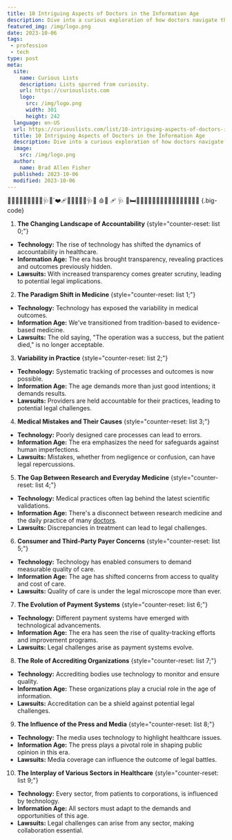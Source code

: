 ```yaml
---
title: 10 Intriguing Aspects of Doctors in the Information Age
description: Dive into a curious exploration of how doctors navigate the challenges and opportunities presented by the Information Age.
featured_img: /img/logo.png
date: 2023-10-06
tags:
 - profession
 - tech
type: post
meta:
  site:
    name: Curious Lists
    description: Lists spurred from curiosity.
    url: https://curiouslists.com
    logo:
      src: /img/logo.png
      width: 301
      height: 242
  language: en-US
  url: https://curiouslists.com/list/10-intriguing-aspects-of-doctors-in-the-information-age
  title: 10 Intriguing Aspects of Doctors in the Information Age
  description: Dive into a curious exploration of how doctors navigate the challenges and opportunities presented by the Information Age.
  image:
    src: /img/logo.png
  author:
    name: Brad Allen Fisher
  published: 2023-10-06
  modified: 2023-10-06
---
```

🥼🥼🥼🥼🥼🥼👩🏻‍⚕️🩺🔪\`❤️‍🩹💉🦠👩‍⚕🧬🩺💉 🩸💊 🩹 🩺 🚪🛏👨🏻‍🔬👨🏼‍⚕️👨🏽‍⚕️🧠🥼🥼🥼🥼🥼🥼 {.big-code}

1. **The Changing Landscape of Accountability** {style="counter-reset: list 0;"}
  - **Technology:** The rise of technology has shifted the dynamics of accountability in healthcare.
  - **Information Age:** The era has brought transparency, revealing practices and outcomes previously hidden.
  - **Lawsuits:** With increased transparency comes greater scrutiny, leading to potential legal implications.

2. **The Paradigm Shift in Medicine** {style="counter-reset: list 1;"}
  - **Technology:** Technology has exposed the variability in medical outcomes.
  - **Information Age:** We've transitioned from tradition-based to evidence-based medicine.
  - **Lawsuits:** The old saying, "The operation was a success, but the patient died," is no longer acceptable.

3. **Variability in Practice** {style="counter-reset: list 2;"}
  - **Technology:** Systematic tracking of processes and outcomes is now possible.
  - **Information Age:** The age demands more than just good intentions; it demands results.
  - **Lawsuits:** Providers are held accountable for their practices, leading to potential legal challenges.

4. **Medical Mistakes and Their Causes** {style="counter-reset: list 3;"}
  - **Technology:** Poorly designed care processes can lead to errors.
  - **Information Age:** The era emphasizes the need for safeguards against human imperfections.
  - **Lawsuits:** Mistakes, whether from negligence or confusion, can have legal repercussions.

5. **The Gap Between Research and Everyday Medicine** {style="counter-reset: list 4;"}
  - **Technology:** Medical practices often lag behind the latest scientific validations.
  - **Information Age:** There's a disconnect between research medicine and the daily practice of many [doctors](https://curiouslists.com/list/top-20-high-paying-jobs-dive-into-wealthy-careers/).
  - **Lawsuits:** Discrepancies in treatment can lead to legal challenges.

6. **Consumer and Third-Party Payer Concerns** {style="counter-reset: list 5;"}
  - **Technology:** Technology has enabled consumers to demand measurable quality of care.
  - **Information Age:** The age has shifted concerns from access to quality and cost of care.
  - **Lawsuits:** Quality of care is under the legal microscope more than ever.

7. **The Evolution of Payment Systems** {style="counter-reset: list 6;"}
  - **Technology:** Different payment systems have emerged with technological advancements.
  - **Information Age:** The era has seen the rise of quality-tracking efforts and improvement programs.
  - **Lawsuits:** Legal challenges arise as payment systems evolve.

8. **The Role of Accrediting Organizations** {style="counter-reset: list 7;"}
  - **Technology:** Accrediting bodies use technology to monitor and ensure quality.
  - **Information Age:** These organizations play a crucial role in the age of information.
  - **Lawsuits:** Accreditation can be a shield against potential legal challenges.

9. **The Influence of the Press and Media** {style="counter-reset: list 8;"}
  - **Technology:** The media uses technology to highlight healthcare issues.
  - **Information Age:** The press plays a pivotal role in shaping public opinion in this era.
  - **Lawsuits:** Media coverage can influence the outcome of legal battles.

10. **The Interplay of Various Sectors in Healthcare** {style="counter-reset: list 9;"}
  - **Technology:** Every sector, from patients to corporations, is influenced by technology.
  - **Information Age:** All sectors must adapt to the demands and opportunities of this age.
  - **Lawsuits:** Legal challenges can arise from any sector, making collaboration essential.